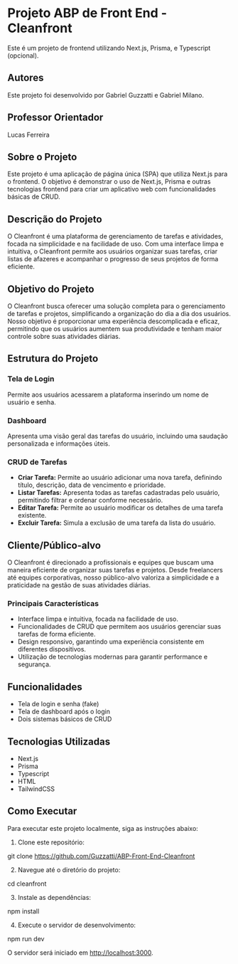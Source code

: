 # Projeto ABP de Front End - Cleanfront  

Este é um projeto de frontend utilizando Next.js, Prisma, e Typescript (opcional).

## Autores

Este projeto foi desenvolvido por Gabriel Guzzatti e Gabriel Milano.

## Professor Orientador

Lucas Ferreira


## Sobre o Projeto

Este projeto é uma aplicação de página única (SPA) que utiliza Next.js para o frontend. O objetivo é demonstrar o uso de Next.js, Prisma e outras tecnologias frontend para criar um aplicativo web com funcionalidades básicas de CRUD.

## Descrição do Projeto

O Cleanfront é uma plataforma de gerenciamento de tarefas e atividades, focada na simplicidade e na facilidade de uso. Com uma interface limpa e intuitiva, o Cleanfront permite aos usuários organizar suas tarefas, criar listas de afazeres e acompanhar o progresso de seus projetos de forma eficiente.

## Objetivo do Projeto

O Cleanfront busca oferecer uma solução completa para o gerenciamento de tarefas e projetos, simplificando a organização do dia a dia dos usuários. Nosso objetivo é proporcionar uma experiência descomplicada e eficaz, permitindo que os usuários aumentem sua produtividade e tenham maior controle sobre suas atividades diárias.

## Estrutura do Projeto

### Tela de Login
Permite aos usuários acessarem a plataforma inserindo um nome de usuário e senha.

### Dashboard
Apresenta uma visão geral das tarefas do usuário, incluindo uma saudação personalizada e informações úteis.

### CRUD de Tarefas
- **Criar Tarefa:** Permite ao usuário adicionar uma nova tarefa, definindo título, descrição, data de vencimento e prioridade.
- **Listar Tarefas:** Apresenta todas as tarefas cadastradas pelo usuário, permitindo filtrar e ordenar conforme necessário.
- **Editar Tarefa:** Permite ao usuário modificar os detalhes de uma tarefa existente.
- **Excluir Tarefa:** Simula a exclusão de uma tarefa da lista do usuário.

## Cliente/Público-alvo

O Cleanfront é direcionado a profissionais e equipes que buscam uma maneira eficiente de organizar suas tarefas e projetos. Desde freelancers até equipes corporativas, nosso público-alvo valoriza a simplicidade e a praticidade na gestão de suas atividades diárias.

### Principais Características

- Interface limpa e intuitiva, focada na facilidade de uso.
- Funcionalidades de CRUD que permitem aos usuários gerenciar suas tarefas de forma eficiente.
- Design responsivo, garantindo uma experiência consistente em diferentes dispositivos.
- Utilização de tecnologias modernas para garantir performance e segurança.

## Funcionalidades

- Tela de login e senha (fake)
- Tela de dashboard após o login
- Dois sistemas básicos de CRUD

## Tecnologias Utilizadas

- Next.js
- Prisma
- Typescript
- HTML
- TailwindCSS

## Como Executar

Para executar este projeto localmente, siga as instruções abaixo:

1. Clone este repositório:

git clone <https://github.com/Guzzatti/ABP-Front-End-Cleanfront>


2. Navegue até o diretório do projeto:

cd cleanfront


3. Instale as dependências:

npm install


4. Execute o servidor de desenvolvimento:

npm run dev


O servidor será iniciado em [http://localhost:3000](http://localhost:3000).

